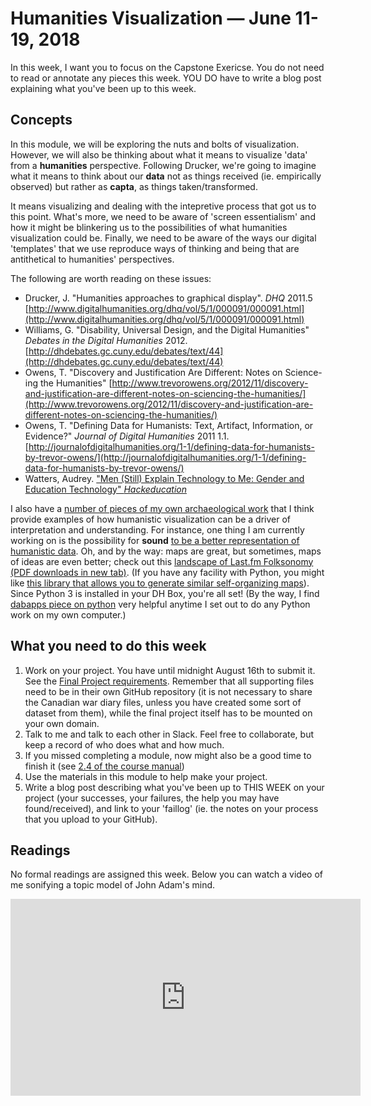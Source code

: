 # Humanities Visualization &mdash; June 11-19, 2018

In this week, I want you to focus on the Capstone Exericse. You do not need to read or annotate any pieces this week. YOU DO have to write a blog post explaining what you've been up to this week.

## Concepts

In this module, we will be exploring the nuts and bolts of visualization. However, we will also be thinking about what it means to visualize 'data' from a **humanities** perspective. Following Drucker, we're going to imagine what it means to think about our **data** not as things received (ie. empirically observed) but rather as **capta**, as things taken/transformed.

It means visualizing and dealing with the intepretive process that got us to this point. What's more, we need to be aware of 'screen essentialism' and how it might be blinkering us to the possibilities of what humanities visualization could be. Finally, we need to be aware of the ways our digital 'templates' that we use reproduce ways of thinking and being that are antithetical to humanities' perspectives.

The following are worth reading on these issues:

+ Drucker, J. "Humanities approaches to graphical display". _DHQ_ 2011.5 [http://www.digitalhumanities.org/dhq/vol/5/1/000091/000091.html](http://www.digitalhumanities.org/dhq/vol/5/1/000091/000091.html)
+ Williams, G. "Disability, Universal Design, and the Digital Humanities" _Debates in the Digital Humanities_ 2012. [http://dhdebates.gc.cuny.edu/debates/text/44](http://dhdebates.gc.cuny.edu/debates/text/44)
+ Owens, T. "Discovery and Justification Are Different: Notes on Science-ing the Humanities" [http://www.trevorowens.org/2012/11/discovery-and-justification-are-different-notes-on-sciencing-the-humanities/](http://www.trevorowens.org/2012/11/discovery-and-justification-are-different-notes-on-sciencing-the-humanities/)
+ Owens, T. "Defining Data for Humanists: Text, Artifact, Information, or Evidence?" _Journal of Digital Humanities_ 2011 1.1. [http://journalofdigitalhumanities.org/1-1/defining-data-for-humanists-by-trevor-owens/](http://journalofdigitalhumanities.org/1-1/defining-data-for-humanists-by-trevor-owens/)
+ Watters, Audrey. ["Men (Still) Explain Technology to Me: Gender and Education Technology" _Hackeducation_](http://hackeducation.com/2015/03/11/men-still-explain)

I also have a [number of pieces of my own archaeological work](https://electricarchaeology.ca/) that I think provide examples of how humanistic visualization can be a driver of interpretation and understanding. For instance, one thing I am currently working on is the possibility for **sound** [to be a better representation of humanistic data](http://electricarchaeology.ca/2015/10/27/if-i-could-read-your-mind-sonifying-john-adams-diary/). Oh, and by the way: maps are great, but sometimes, maps of ideas are even better; check out this [landscape of Last.fm Folksonomy (PDF downloads in new tab)](http://info.slis.indiana.edu/~katy/research/10-Last.fm.pdf). (If you have any facility with Python, you might like [this library that allows you to generate similar self-organizing maps](https://github.com/sevamoo/SOMPY)). Since Python 3 is installed in your DH Box, you're all set! (By the way, I find [dabapps piece on python](https://www.dabapps.com/blog/introduction-to-pip-and-virtualenv-python/) very helpful anytime I set out to do any Python work on my own computer.)

## What you need to do this week

1. Work on your project. You have until midnight August 16th to submit it. See the [Final Project requirements](http://site.craftingdigitalhistory.ca/final-project-1.html). Remember that all supporting files need to be in their own GitHub repository (it is not necessary to share the Canadian war diary files, unless you have created some sort of dataset from them), while the final project itself has to be mounted on your own domain.
2. Talk to me and talk to each other in Slack. Feel free to collaborate, but keep a record of who does what and how much.
3. If you missed completing a module, now might also be a good time to finish it (see [2.4 of the course manual](http://site.craftingdigitalhistory.ca/rubric-and-assessment.html#submitting-evidence))
4. Use the materials in this module to help make your project.
5. Write a blog post describing what you've been up to THIS WEEK on your project (your successes, your failures, the help you may have found/received), and link to your 'faillog' (ie. the notes on your process that you upload to your GitHub).

## Readings

No formal readings are assigned this week. Below you can watch a video of me sonifying a topic model of John Adam's mind.

<iframe width="560" height="315" src="https://www.youtube.com/embed/ikqRXtI3JeA" frameborder="0" allowfullscreen></iframe>
<br>